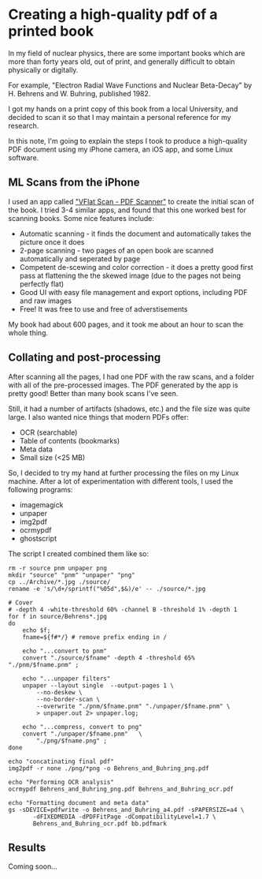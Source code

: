 # Creating a high-quality pdf of a printed book 

In my field of nuclear physics, there are some important books which are more than forty years old, 
out of print, and generally difficult to obtain physically or digitally.

For example, "Electron Radial Wave Functions and Nuclear Beta-Decay" by H. Behrens and W. Buhring,
published 1982.

I got my hands on a print copy of this book from a local University, and decided to scan it so that
I may maintain a personal reference for my research.

In this note, I'm going to explain the steps I took to produce a high-quality PDF document using my
iPhone camera, an iOS app, and some Linux software.

## ML Scans from the iPhone

I used an app called ["VFlat Scan - PDF Scanner"](https://www.vflat.com) to create the initial scan 
of the book. I tried 3-4 similar apps, and found that this one worked best for scanning books. 
Some nice features include:

- Automatic scanning - it finds the document and automatically takes the picture once it does
- 2-page scanning - two pages of an open book are scanned automatically and seperated by page
- Competent de-scewing and color correction - it does a pretty good first pass at flattening the
  the skewed image (due to the pages not being perfectly flat)
- Good UI with easy file management and export options, including PDF and raw images
- Free! It was free to use and free of adverstisements

My book had about 600 pages, and it took me about an hour to scan the whole thing.

## Collating and post-processing

After scanning all the pages, I had one PDF with the raw scans, and a folder with all of the pre-processed 
images. The PDF generated by the app is pretty good! Better than many book scans I've seen. 

Still, it had a number of artifacts (shadows, etc.) and the file size was quite large. I also wanted
nice things that modern PDFs offer:

- OCR (searchable)
- Table of contents (bookmarks)
- Meta data
- Small size (<25 MB)

So, I decided to try my hand at further processing the files on my Linux machine.
After a lot of experimentation with different tools, I used the following programs:

- imagemagick
- unpaper
- img2pdf
- ocrmypdf
- ghostscript

The script I created combined them like so:

```
rm -r source pnm unpaper png
mkdir "source" "pnm" "unpaper" "png"
cp ../Archive/*.jpg ./source/
rename -e 's/\d+/sprintf("%05d",$&)/e' -- ./source/*.jpg

# Cover
# -depth 4 -white-threshold 60% -channel B -threshold 1% -depth 1
for f in source/Behrens*.jpg
do
    echo $f;
    fname=${f#*/} # remove prefix ending in /

    echo "...convert to pnm"
    convert "./source/$fname" -depth 4 -threshold 65% "./pnm/$fname.pnm" ;

    echo "...unpaper filters"
    unpaper --layout single  --output-pages 1 \
        --no-deskew \
        --no-border-scan \
        --overwrite "./pnm/$fname.pnm" "./unpaper/$fname.pnm" \
        > unpaper.out 2> unpaper.log;

    echo "...compress, convert to png"
    convert "./unpaper/$fname.pnm"   \
        "./png/$fname.png" ;
done 

echo "concatinating final pdf"
img2pdf -r none ./png/*png -o Behrens_and_Buhring_png.pdf
       
echo "Performing OCR analysis"       
ocrmypdf Behrens_and_Buhring_png.pdf Behrens_and_Buhring_ocr.pdf       

echo "Formatting document and meta data"
gs -sDEVICE=pdfwrite -o Behrens_and_Buhring_a4.pdf -sPAPERSIZE=a4 \
       -dFIXEDMEDIA -dPDFFitPage -dCompatibilityLevel=1.7 \
       Behrens_and_Buhring_ocr.pdf bb.pdfmark
```
   
   
 ## Results
 
 Coming soon...
